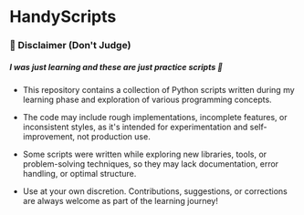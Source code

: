 # HandyScripts

### 📌 Disclaimer (Don't Judge)

##### I was just **learning** and these are just practice scripts 🧪

- This repository contains a collection of Python scripts written during my learning phase and exploration of various programming concepts.

- The code may include rough implementations, incomplete features, or inconsistent styles, as it's intended for experimentation and self-improvement, not production use.

- Some scripts were written while exploring new libraries, tools, or problem-solving techniques, so they may lack documentation, error handling, or optimal structure.

- Use at your own discretion. Contributions, suggestions, or corrections are always welcome as part of the learning journey!